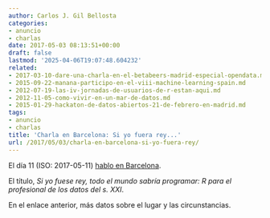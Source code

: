 ```yaml
---
author: Carlos J. Gil Bellosta
categories:
- anuncio
- charlas
date: 2017-05-03 08:13:51+00:00
draft: false
lastmod: '2025-04-06T19:07:48.604232'
related:
- 2017-03-10-dare-una-charla-en-el-betabeers-madrid-especial-opendata.md
- 2015-09-22-manana-participo-en-el-viii-machine-learning-spain.md
- 2012-07-19-las-iv-jornadas-de-usuarios-de-r-estan-aqui.md
- 2012-11-05-como-vivir-en-un-mar-de-datos.md
- 2015-01-29-hackaton-de-datos-abiertos-21-de-febrero-en-madrid.md
tags:
- anuncio
- charlas
title: 'Charla en Barcelona: Si yo fuera rey...'
url: /2017/05/03/charla-en-barcelona-si-yo-fuera-rey/
---
```


El día 11 (ISO: 2017-05-11) [hablo en Barcelona](http://kschool.com/comunidad-kschool/the-digital-change/#).

El título, _Si yo fuese rey, todo el mundo sabría programar: R para el profesional de los datos del s. XXI_.

En el enlace anterior, más datos sobre el lugar y las circunstancias.
